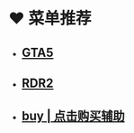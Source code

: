# ♥ 菜单推荐

* ## [GTA5](recommend/gta5/README.md)
    
* ## [RDR2](recommend/rdr2/README.md)
   
* ## [buy | 点击购买辅助](https://xxmod.cn)